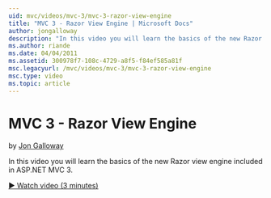 ```yaml
---
uid: mvc/videos/mvc-3/mvc-3-razor-view-engine
title: "MVC 3 - Razor View Engine | Microsoft Docs"
author: jongalloway
description: "In this video you will learn the basics of the new Razor view engine included in ASP.NET MVC 3."
ms.author: riande
ms.date: 04/04/2011
ms.assetid: 300978f7-108c-4729-a8f5-f84ef585a81f
msc.legacyurl: /mvc/videos/mvc-3/mvc-3-razor-view-engine
msc.type: video
ms.topic: article
---
```

# MVC 3 - Razor View Engine

by [Jon Galloway](https://github.com/jongalloway)

In this video you will learn the basics of the new Razor view engine included in ASP.NET MVC 3.

[&#9654; Watch video (3 minutes)](https://channel9.msdn.com/Blogs/ASP-NET-Site-Videos/mvc-3-razor-view-engine)
